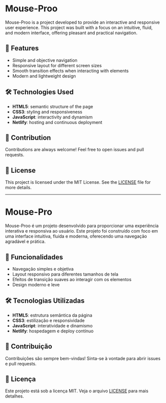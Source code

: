 # Mouse-Proo

Mouse-Proo is a project developed to provide an interactive and responsive user experience. This project was built with a focus on an intuitive, fluid, and modern interface, offering pleasant and practical navigation.

## 🚀 Features
- Simple and objective navigation
- Responsive layout for different screen sizes
- Smooth transition effects when interacting with elements
- Modern and lightweight design

## 🛠️ Technologies Used
- **HTML5**: semantic structure of the page
- **CSS3**: styling and responsiveness
- **JavaScript**: interactivity and dynamism
- **Netlify**: hosting and continuous deployment

## 🤝 Contribution
Contributions are always welcome! Feel free to open issues and pull requests.

## 📄 License
This project is licensed under the MIT License. See the [LICENSE](LICENSE) file for more details.


------------------------------------------------------------------------


# Mouse-Pro

Mouse-Proo é um projeto desenvolvido para proporcionar uma experiência interativa e responsiva ao usuário. Este projeto foi construído com foco em uma interface intuitiva, fluida e moderna, oferecendo uma navegação agradável e prática.

## 🚀 Funcionalidades
- Navegação simples e objetiva
- Layout responsivo para diferentes tamanhos de tela
- Efeitos de transição suaves ao interagir com os elementos
- Design moderno e leve

## 🛠️ Tecnologias Utilizadas
- **HTML5**: estrutura semântica da página
- **CSS3**: estilização e responsividade
- **JavaScript**: interatividade e dinamismo
- **Netlify**: hospedagem e deploy contínuo


## 🤝 Contribuição
Contribuições são sempre bem-vindas! Sinta-se à vontade para abrir issues e pull requests.

## 📄 Licença
Este projeto está sob a licença MIT. Veja o arquivo [LICENSE](LICENSE) para mais detalhes.

